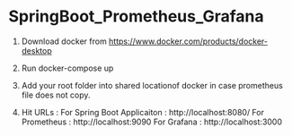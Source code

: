 # SpringBoot_Prometheus_Grafana

1. Download docker from https://www.docker.com/products/docker-desktop

2. Run docker-compose up 

3. Add your root folder into shared locationof docker in case prometheus file does not copy. 

4. Hit URLs : 
For Spring Boot Applicaiton : http://localhost:8080/
For Prometheus : http://localhost:9090
For Grafana : http://localhost:3000



